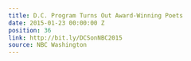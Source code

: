 ```yaml
---
title: D.C. Program Turns Out Award-Winning Poets
date: 2015-01-23 00:00:00 Z
position: 36
link: http://bit.ly/DCSonNBC2015
source: NBC Washington
---
```


